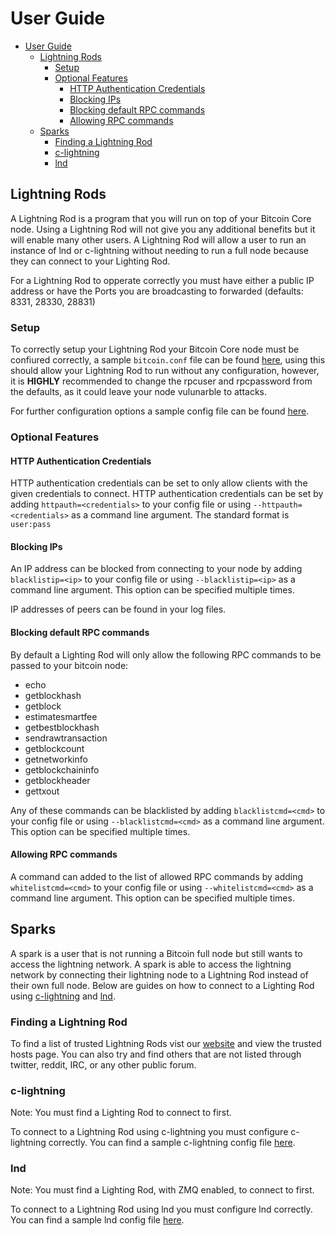 # User Guide

- [User Guide](#user-guide)
  - [Lightning Rods](#lightning-rods)
    - [Setup](#setup)
    - [Optional Features](#optional-features)
      - [HTTP Authentication Credentials](#http-authentication-credentials)
      - [Blocking IPs](#blocking-ips)
      - [Blocking default RPC commands](#blocking-default-rpc-commands)
      - [Allowing RPC commands](#allowing-rpc-commands)
  - [Sparks](#sparks)
    - [Finding a Lightning Rod](#finding-a-lightning-rod)
    - [c-lightning](#c-lightning)
    - [lnd](#lnd)

## Lightning Rods

A Lightning Rod is a program that you will run on top of your Bitcoin Core node. Using a Lightning Rod will not give you any additional benefits but it will enable many other users.  A Lightning Rod will allow a user to run an instance of lnd or c-lightning without needing to run a full node because they can connect to your Lighting Rod.

For a Lightning Rod to opperate correctly you must have either a public IP address or have the Ports you are broadcasting to forwarded (defaults: 8331, 28330, 28831)

### Setup

To correctly setup your Lightning Rod your Bitcoin Core node must be confiured correctly, a sample `bitcoin.conf` file can be found [here](sample_bitcoin.conf), using this should allow your Lightning Rod to run without any configuration, however, it is **HIGHLY** recommended to change the rpcuser and rpcpassword from the defaults, as it could leave your node vulunarble to attacks.

For further configuration options a sample config file can be found [here](sample.conf).

### Optional Features

#### HTTP Authentication Credentials

HTTP authentication credentials can be set to only allow clients with the given credentials to connect.
HTTP authentication credentials can be set by adding `httpauth=<credentials>` to your config file or
using `--httpauth=<credentials>` as a command line argument.  The standard format is `user:pass`

#### Blocking IPs

An IP address can be blocked from connecting to your node by adding
`blacklistip=<ip>` to your config file or using `--blacklistip=<ip>`
as a command line argument. This option can be specified multiple times.

IP addresses of peers can be found in your log files.

#### Blocking default RPC commands

By default a Lighting Rod will only allow the following RPC commands to be passed to your bitcoin node:

- echo
- getblockhash
- getblock
- estimatesmartfee
- getbestblockhash
- sendrawtransaction
- getblockcount
- getnetworkinfo
- getblockchaininfo
- getblockheader
- gettxout

Any of these commands can be blacklisted by adding `blacklistcmd=<cmd>`
to your config file or using `--blacklistcmd=<cmd>` as a command line argument. This option can be specified multiple times.

#### Allowing RPC commands

A command can added to the list of allowed RPC commands by adding `whitelistcmd=<cmd>` to your config file or using `--whitelistcmd=<cmd>` as a command line argument. This option can be specified multiple times.

## Sparks

A spark is a user that is not running a Bitcoin full node but still wants to access the lightning network. A spark is able to access the lightning network by connecting their lightning node to a Lightning Rod instead of their own full node. Below are guides on how to connect to a Lighting Rod using [c-lightning](#c-lightning) and [lnd](#lnd).

### Finding a Lightning Rod

To find a list of trusted Lightning Rods vist our [website](https://lightning-rod.net) and view the trusted hosts page.  You can also try and find others that are not listed through twitter, reddit, IRC, or any other public forum.

### c-lightning

Note: You must find a Lighting Rod to connect to first.

To connect to a Lightning Rod using c-lightning you must configure c-lightning correctly. You can find a sample c-lightning config file [here](sample_c-lightning_config).

### lnd

Note: You must find a Lighting Rod, with ZMQ enabled, to connect to first.

To connect to a Lightning Rod using lnd you must configure lnd correctly. You can find a sample lnd config file [here](sample_lnd.conf).
